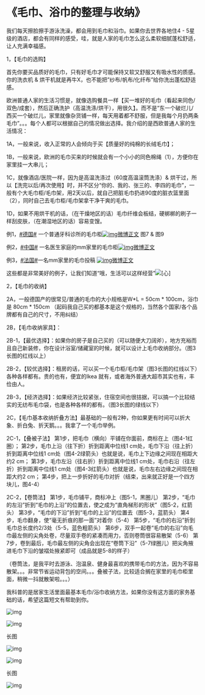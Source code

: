 # 《毛巾、浴巾的整理与收纳》

我们每天擦脸擦手游泳洗澡，都会用到毛巾和浴巾。如果你去世界各地住4 - 5星级的酒店，都会有同样的感受，哇，就是人家的毛巾怎么这么柔软细腻蓬松舒适，让人充满幸福感。

1，【毛巾的选购】

首先你要买品质好的毛巾，只有好毛巾才可能保持又软又舒服又有吸水性的质感。你的洗衣机 & 烘干机就是再牛X，也不能把”纱布/帆布/化纤布”给你洗出蓬松舒适感。

欧洲普通人家的生活习惯是，就像选购餐具一样【买一堆好的毛巾（看起来同色/双色/成套），然后正确洗护（高温洗涤/烘干），用很久】。而不是“东一个破烂儿/西买一个破烂儿，家里就像杂货铺一样，每天用着都不舒服，但是我每个月扔两条毛巾”。。。每个人都可以根据自己的情况做出选择。我介绍的是西欧普通人家的生活情况：

1A，一般来说，收入正常的人会倾向于买【质量好的纯棉的长绒毛巾】；

1B，一般来说，欧洲的毛巾买来的时候就会有一个小小的同色棉绳（1），方便你在家里挂一大串儿；

1C，就像酒店/医院一样，因为是高温洗涤过（60度高温滚筒洗涤）& 烘干过，所以【洗完以后/再次使用】时，并不区分“你的、我的、张三的、李四的毛巾”，一般有个大毛巾柜/毛巾架，用2天以后，就自己把脏毛巾扔进90度的脏衣篮里面（2），同时自己去毛巾柜/毛巾架拿干净干爽的毛巾。

1D，如果不用烘干机的话，（在干燥地区的话）毛巾纤维会板结，硬梆梆的刷子一样刮皮肤，（在潮湿地区的话）容易变馊。

例1，[#德国#](https://s.weibo.com/weibo?q=%23德国%23) 一个普通牙科诊所的毛巾柜[![img](images/timeline_card_small_weibo_default.png)微博正文](https://m.weibo.cn/1909203062/4258930836651140) 图7 & 图9

例2，[#中国#](https://s.weibo.com/weibo?q=%23中国%23) 一名医生家庭的mm家里的毛巾柜[![img](images/timeline_card_small_weibo_default.png)微博正文](https://m.weibo.cn/1909203062/4257357107711615)

例3，[#法国#](https://s.weibo.com/weibo?q=%23法国%23)一名mm家里的毛巾投稿 [![img](images/timeline_card_small_weibo_default.png)微博正文](https://m.weibo.cn/1909203062/4297202136580200)

这些都是非常美好的例子，让我们知道“哦，生活可以这样经营”![[心]](images/2018new_xin_org.png)

2，【毛巾的收纳】

2A，一般德国产的很常见/普通的毛巾的大小规格是W*L = 50cm * 100cm，浴巾是 80cm * 150cm （起码我自己买的都基本是这个规格的，当然各个国家/各个品牌都有自己的尺寸，不用纠结）

2B，【毛巾收纳家具】：

2B-1，【最优选择】：如果你的房子是自己买的（可以随便大刀阔斧），地方充裕而且自己新装修，你在设计浴室/储藏室的时候，就可以设计上毛巾收纳部分。（图3长图的红线以上）

2B-2，【较优选择】：租房的话，可以买一个毛巾柜/毛巾架（图3长图的红线以下）各种各样都有。贵的也有，便宜的Ikea 就有，或者海外普通大超市其实也有，丰俭由人。

2B-3，【经济选择】：如果经济比较紧张，住宿空间也很拮据，可以搞一个比较结实的无纺布毛巾袋，也是各种各样的都有。（图3长图的绿线以下）

2C，【毛巾基本收纳折叠方法】最基础的一般有2种，你如果更有时间可以折大象、折白兔、折天鹅。。。我拿了一个毛巾举例。

2C-1，【叠被子法】
第1步，把毛巾（横向）平铺在你面前，商标在上（图4-1红圈）；
第2步，毛巾上沿（往下折）折到距离中位线1 cm处，毛巾下沿（往上折）折到距离中位线1 cm处（图4-2绿箭头）也就是说，毛巾上下边缘之间现在相距大约2 cm；
第3步，毛巾左沿（往右折）折到距离中位线1 cm处，毛巾右沿（往左折）折到距离中位线1 cm处（图4-3红箭头）也就是说，毛巾左右边缘之间现在相距大约2 cm；
第4步，把上一步折好的毛巾对折（结束，出来就正好是一个四方块儿，图4-4）

2C-2，【卷筒法】
第1步，毛巾铺平，商标冲上（图5-1，黑圈儿）
第2步，“毛巾的左沿”折到“毛巾的上沿”的位置去，使之成为“直角梯形的形状”（图5-2，红箭头）
第3步，“毛巾的下沿”折到“毛巾的上沿”的位置去（图5-3，蓝箭头）
第4步，毛巾翻身，使“毫无折痕的那一面”对着你（5-4）
第5步，“毛巾的右沿”折到毛巾总长度约2/3处（5-5，蓝色粗箭头）
第6步，双手一起卷“毛巾的右沿”向毛巾最左侧的尖角处卷，尽量双手卷的紧凑而用力，否则卷筒很容易散架（5-6）
第7步，卷到最后，毛巾最左侧的尖角会出现在“卷筒下沿”（5-7绿圈儿）把尖角掖进毛巾下沿的皱褶处掖紧即可（成品就是5-8的样子）

（卷筒法，是我平时去游泳、泡温泉、健身最喜欢的携带毛巾的方法，因为不容易散架。。。非常节省运动背包的空间。。。叠被子法，比较适合搁在家里的毛巾柜里面，稍微一抖就散架啦。。。）

我科普的是居家生活里面最基本毛巾/浴巾收纳方法，如果你没有这方面的家务基础的话，希望这篇短文有帮助到你。

![img](images/71cc2076gy1fxnxkm0g37j20yi12ex4r.jpg)

![img](images/71cc2076gy1fxnxrpl3oaj209v09vwf0.jpg)

长图

![img](images/71cc2076gy1fxnyc3vn4sj20gg4b2wyd.jpg)

![img](images/71cc2076gy1fxnzfzxhimj20rs25j4qs.jpg)

长图

![img](images/71cc2076gy1fxo0atmydwj20qo5b4kjm.jpg)